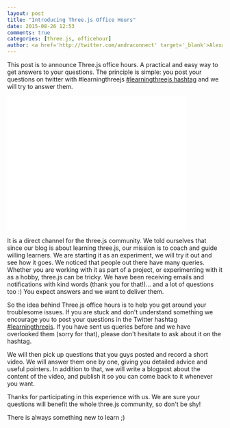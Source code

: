 ```yaml
---
layout: post
title: "Introducing Three.js Office Hours"
date: 2015-08-26 12:53
comments: true
categories: [three.js, officehour]
author: <a href='http://twitter.com/andraconnect' target='_blank'>Alexandra Etienne</a> and <a href='http://twitter.com/jerome_etienne' target='_blank'>Jerome Etienne</a>
---
```


This post is to announce Three.js office hours. A practical and easy way to get answers to your questions. 
The principle is simple: you post your questions on twitter with #learningthreejs [#learningthreejs hashtag](https://twitter.com/search?q=%23learningthreejs)
and we will try to answer them. 

<iframe width="420" height="315" src="//www.youtube.com/embed/UTl8kjnFo08" frameborder="0" allowfullscreen></iframe>

<!-- more -->

It is a direct channel for the three.js community.  We told ourselves that since our blog is about learning three.js, our mission is to coach and guide willing learners. We are starting it as an experiment, we will try it out and see how it goes. We noticed that people out there have many queries. Whether you are working with it as part of a project, or experimenting with it as a hobby, three.js can be tricky. We have been receiving emails and notifications with kind words (thank you for that!)... and a lot of questions too :) You expect answers and we want to deliver them. 



So the idea behind Three.js office hours is to help you get around your troublesome issues. If you are stuck and don't understand something we encourage you to post your questions in the Twitter hashtag [#learningthreejs](https://twitter.com/search?q=%23learningthreejs). If you have sent us queries before and we have overlooked them (sorry for that), please don't hesitate to ask about it on the hashtag. 

We will then pick up questions that you guys posted and record a short video. We will answer them one by one, giving you detailed advice and useful pointers. In addition to that, we will write a blogpost about the content of the video, and publish it so you can come back to it whenever you want. 

Thanks for participating in this experience with us. We are sure your questions will benefit the whole three.js community, so don't be shy!

There is always something new to learn ;) 
